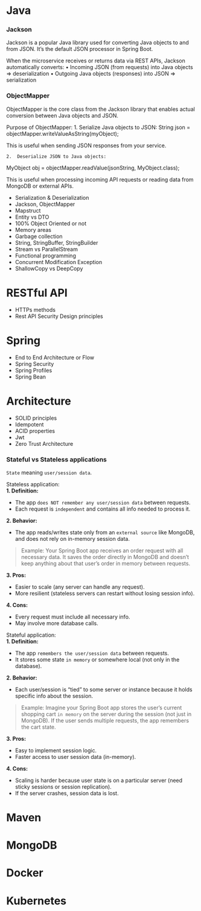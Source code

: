 # Java
### Jackson
Jackson is a popular Java library used for converting Java objects to and from JSON.
It’s the default JSON processor in Spring Boot.

When the microservice receives or returns data via REST APIs, Jackson automatically converts:
	•	Incoming JSON (from requests) into Java objects => deserialization
	•	Outgoing Java objects (responses) into JSON => serialization

### ObjectMapper
ObjectMapper is the core class from the Jackson library that enables actual conversion between Java objects and JSON.

Purpose of ObjectMapper:
	1.	Serialize Java objects to JSON:
String json = objectMapper.writeValueAsString(myObject);

This is useful when sending JSON responses from your service.

	2.	Deserialize JSON to Java objects:
MyObject obj = objectMapper.readValue(jsonString, MyObject.class);

This is useful when processing incoming API requests or reading data from MongoDB or external APIs.


- Serialization & Deserialization
- Jackson, ObjectMapper
- Mapstruct
- Entity vs DTO
- 100% Object Oriented or not
- Memory areas
- Garbage collection
- String, StringBuffer, StringBuilder
- Stream vs ParallelStream
- Functional programming
- Concurrent Modification Exception
- ShallowCopy vs DeepCopy

# RESTful API
- HTTPs methods
- Rest API Security Design principles

# Spring
- End to End Architecture or Flow
- Spring Security
- Spring Profiles
- Spring Bean
  
# Architecture
- SOLID principles
- Idempotent
- ACID properties
- Jwt
- Zero Trust Architecture

### Stateful vs Stateless applications
`State` meaning `user/session data`.

Stateless application: <br>
**1. Definition:**
- The app `does NOT remember any user/session data` between requests.
- Each request is `independent` and contains all info needed to process it.

**2. Behavior:**
- The app reads/writes state only from an `external source` like MongoDB, and does not rely on in-memory session data.

> Example: Your Spring Boot app receives an order request with all necessary data. It saves the order directly in MongoDB and doesn’t keep anything about that user’s order in memory between requests.

**3. Pros:**
- Easier to scale (any server can handle any request).
- More resilient (stateless servers can restart without losing session info).

**4. Cons:**
- Every request must include all necessary info.
- May involve more database calls.

Stateful application: <br>
**1. Definition:**
- The app `remembers the user/session data` between requests.
- It stores some state `in memory` or somewhere local (not only in the database).

**2. Behavior:**
- Each user/session is “tied” to some server or instance because it holds specific info about the session.

> Example: Imagine your Spring Boot app stores the user’s current shopping cart `in memory` on the server during the session (not just in MongoDB). If the user sends multiple requests, the app remembers the cart state.

**3. Pros:**
- Easy to implement session logic.
- Faster access to user session data (in-memory).

**4. Cons:**
- Scaling is harder because user state is on a particular server (need sticky sessions or session replication).
- If the server crashes, session data is lost.

# Maven

# MongoDB

# Docker

# Kubernetes

